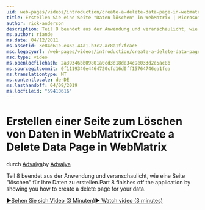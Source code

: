 ```yaml
---
uid: web-pages/videos/introduction/create-a-delete-data-page-in-webmatrix
title: Erstellen Sie eine Seite "Daten löschen" in WebMatrix | Microsoft-Dokumentation
author: rick-anderson
description: Teil 8 beendet aus der Anwendung und veranschaulicht, wie eine Seite "löschen" für Ihre Daten zu erstellen.
ms.author: riande
ms.date: 04/12/2011
ms.assetid: 3e84d61e-e462-44a1-b3c2-ac8a1f7fcac6
msc.legacyurl: /web-pages/videos/introduction/create-a-delete-data-page-in-webmatrix
msc.type: video
ms.openlocfilehash: 2a39346bb09801a0cd3d18de34c9e033d2e5ac8b
ms.sourcegitcommit: 0f1119340e4464720cfd16d0ff15764746ea1fea
ms.translationtype: MT
ms.contentlocale: de-DE
ms.lasthandoff: 04/09/2019
ms.locfileid: "59410616"
---
```

# <a name="create-a-delete-data-page-in-webmatrix"></a><span data-ttu-id="17d16-103">Erstellen einer Seite zum Löschen von Daten in WebMatrix</span><span class="sxs-lookup"><span data-stu-id="17d16-103">Create a Delete Data Page in WebMatrix</span></span>

<span data-ttu-id="17d16-104">durch [Advaiya](https://twitter.com/Advaiyasolns)</span><span class="sxs-lookup"><span data-stu-id="17d16-104">by [Advaiya](https://twitter.com/Advaiyasolns)</span></span>

<span data-ttu-id="17d16-105">Teil 8 beendet aus der Anwendung und veranschaulicht, wie eine Seite "löschen" für Ihre Daten zu erstellen.</span><span class="sxs-lookup"><span data-stu-id="17d16-105">Part 8 finishes off the application by showing you how to create a delete page for your data.</span></span>

[<span data-ttu-id="17d16-106">&#9654;Sehen Sie sich Video (3 Minuten)</span><span class="sxs-lookup"><span data-stu-id="17d16-106">&#9654; Watch video (3 minutes)</span></span>](https://channel9.msdn.com/Blogs/ASP-NET-Site-Videos/create-a-delete-data-page-in-webmatrix)
